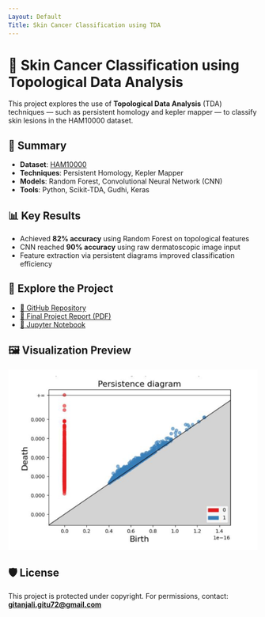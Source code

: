 ```yaml
---
Layout: Default
Title: Skin Cancer Classification using TDA
---
```


# 🧬 Skin Cancer Classification using Topological Data Analysis

This project explores the use of **Topological Data Analysis** (TDA) techniques — such as persistent homology and kepler mapper — to classify skin lesions in the HAM10000 dataset.

## 🔬 Summary
- **Dataset**: [HAM10000](https://www.kaggle.com/datasets/kmader/skin-cancer-mnist-ham10000)
- **Techniques**: Persistent Homology, Kepler Mapper
- **Models**: Random Forest, Convolutional Neural Network (CNN)
- **Tools**: Python, Scikit-TDA, Gudhi, Keras

## 📊 Key Results
- Achieved **82% accuracy** using Random Forest on topological features
- CNN reached **90% accuracy** using raw dermatoscopic image input
- Feature extraction via persistent diagrams improved classification efficiency

## 📁 Explore the Project
- [🔗 GitHub Repository](https://github.com/Gitanjali988/Skin-Cancer-Classification-using-Topology)
- [📄 Final Project Report (PDF)](./report/Gitanjali_TDA%20Project%20Report.pdf)
- [📓 Jupyter Notebook](./notebooks/Gitanjali_MA_654_TDA_Project.ipynb)

## 🖼️ Visualization Preview
![tda-diagram](./images/Persistence%20Diagram.png)

## 🛡️ License
This project is protected under copyright. For permissions, contact: **gitanjali.gitu72@gmail.com**
